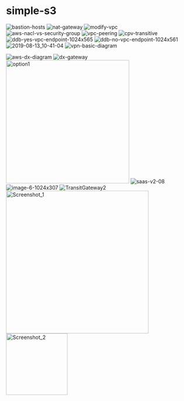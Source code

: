 # simple-s3
![bastion-hosts](https://user-images.githubusercontent.com/29729545/146036055-8a9991ba-d596-4e3c-aed8-fcd71d5dedd6.png)
![nat-gateway](https://user-images.githubusercontent.com/29729545/146040993-981308a2-2164-4fba-9bce-035e723d737b.png)
![modify-vpc](https://user-images.githubusercontent.com/29729545/146041464-e911b8ef-2b5c-4e31-8570-8e53740987e8.png)
![aws-nacl-vs-security-group](https://user-images.githubusercontent.com/29729545/146217503-9914d98e-6d78-4f74-81e4-a619320da7be.png)
![vpc-peering](https://user-images.githubusercontent.com/29729545/146628771-2fa2c807-c51f-4c7e-8870-256e2fa7f74a.jpg)
![cpv-transitive](https://user-images.githubusercontent.com/29729545/146629046-7ae50cee-a585-4102-b609-043e91b65667.jpg)
![ddb-yes-vpc-endpoint-1024x565](https://user-images.githubusercontent.com/29729545/146681295-b24a2862-a6d1-4c2f-a14b-99b916b566aa.png)
![ddb-no-vpc-endpoint-1024x561](https://user-images.githubusercontent.com/29729545/146681296-eb3a3d74-61e0-4327-b0a0-33a830a5663d.png)
![2019-08-13_10-41-04](https://user-images.githubusercontent.com/29729545/147268701-1e638881-bee6-4e67-a529-0708c689e879.png)
![vpn-basic-diagram](https://user-images.githubusercontent.com/29729545/147389403-c4a2301b-c0b5-4662-bb23-6c6b707cc0b1.png)

![aws-dx-diagram](https://user-images.githubusercontent.com/29729545/147390545-1c1f9982-31c6-4ef4-a80b-51f19d8ff47e.png)
![dx-gateway](https://user-images.githubusercontent.com/29729545/147390769-04b883bc-1a65-4835-ba02-6ab598fb3dae.png)
<img width="337" alt="option1" src="https://user-images.githubusercontent.com/29729545/147399102-cb227613-1e19-448a-a263-e42a09de6015.png">
![saas-v2-08](https://user-images.githubusercontent.com/29729545/147399276-62b44e17-3793-433d-83b3-79a89b98b066.png)
![image-6-1024x307](https://user-images.githubusercontent.com/29729545/147404623-e06ade34-5425-4562-aece-83f160a7dce0.png)
![TransitGateway2](https://user-images.githubusercontent.com/29729545/147404793-f4f042f7-8e2d-4fdb-96ce-3c3685ee8ea9.png)
<img width="390" alt="Screenshot_1" src="https://user-images.githubusercontent.com/29729545/147412624-2a353580-1ce6-4023-8a1a-27e7c5986092.png">
<img width="168" alt="Screenshot_2" src="https://user-images.githubusercontent.com/29729545/147766077-fce2bc9e-0852-4d72-b89e-b30b67d78eb0.png">
